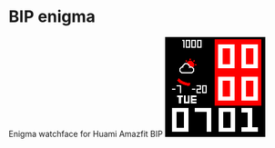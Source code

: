 # BIP enigma
Enigma watchface for Huami Amazfit BIP
![](https://github.com/moookino/bip_enigma/blob/master/pebble_Right_packed.gif)

